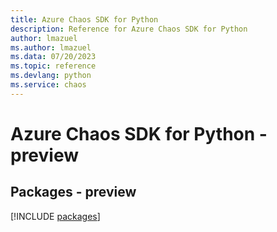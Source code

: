 ```yaml
---
title: Azure Chaos SDK for Python
description: Reference for Azure Chaos SDK for Python
author: lmazuel
ms.author: lmazuel
ms.data: 07/20/2023
ms.topic: reference
ms.devlang: python
ms.service: chaos
---
```

# Azure Chaos SDK for Python - preview
## Packages - preview
[!INCLUDE [packages](chaos-index.md)]